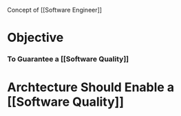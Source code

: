 Concept of [[Software Engineer]]

# Objective 

### To Guarantee a [[Software Quality]]

# Archtecture Should Enable a [[Software Quality]]

